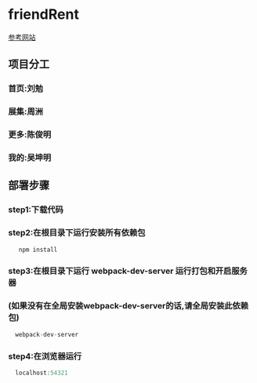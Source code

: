 # friendRent
[参考网站](http://frent.heitem.com/)

## 项目分工
### 首页:刘勉

### 展集:周洲

### 更多:陈俊明

### 我的:吴坤明

## 部署步骤
### step1:下载代码

### step2:在根目录下运行安装所有依赖包
```js
   npm install 
```
### step3:在根目录下运行 webpack-dev-server 运行打包和开启服务器
###  (如果没有在全局安装webpack-dev-server的话,请全局安装此依赖包)
```js
  webpack-dev-server
```


### step4:在浏览器运行
```js
  localhost:54321 
````

